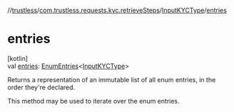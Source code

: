 //[trustless](../../../index.md)/[com.trustless.requests.kyc.retrieveSteps](../index.md)/[InputKYCType](index.md)/[entries](entries.md)

# entries

[kotlin]\
val [entries](entries.md): [EnumEntries](https://kotlinlang.org/api/latest/jvm/stdlib/kotlin.enums/-enum-entries/index.html)&lt;[InputKYCType](index.md)&gt;

Returns a representation of an immutable list of all enum entries, in the order they're declared.

This method may be used to iterate over the enum entries.
